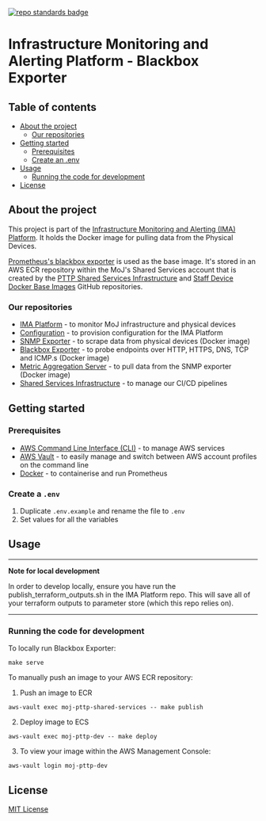 [![repo standards badge](https://img.shields.io/badge/dynamic/json?color=blue&style=flat&logo=github&labelColor=32393F&label=MoJ%20Compliant&query=%24.result&url=https%3A%2F%2Foperations-engineering-reports.cloud-platform.service.justice.gov.uk%2Fapi%2Fv1%2Fcompliant_public_repositories%2Fstaff-infrastructure-monitoring-blackbox-exporter)](https://operations-engineering-reports.cloud-platform.service.justice.gov.uk/public-github-repositories.html#staff-infrastructure-monitoring-blackbox-exporter "Link to report")

# Infrastructure Monitoring and Alerting Platform - Blackbox Exporter

## Table of contents

- [About the project](#about-the-project)
  - [Our repositories](#our-repositories)
- [Getting started](#getting-started)
  - [Prerequisites](#prerequisites)
  - [Create an .env](#create-an-env)
- [Usage](#usage)
  - [Running the code for development](#running-the-code-for-development)
- [License](#license)

## About the project

This project is part of the [Infrastructure Monitoring and Alerting (IMA) Platform](https://github.com/ministryofjustice/staff-infrastructure-monitoring).
It holds the Docker image for pulling data from the Physical Devices.

[Prometheus's blackbox
exporter](https://github.com/prometheus/blackbox_exporter) is used as the base
image. It's stored in an AWS ECR repository within the MoJ's Shared Services
account that is created by the [PTTP Shared Services
Infrastructure](https://github.com/ministryofjustice/pttp-shared-services-infrastructure)
and [Staff Device Docker Base
Images](https://github.com/ministryofjustice/staff-device-docker-base-images) GitHub repositories.

### Our repositories

- [IMA Platform](https://github.com/ministryofjustice/staff-infrastructure-monitoring) - to monitor MoJ infrastructure and physical devices
- [Configuration](https://github.com/ministryofjustice/staff-infrastructure-monitoring-datasource-config) - to provision configuration for the IMA Platform
- [SNMP Exporter](https://github.com/ministryofjustice/staff-infrastructure-monitoring-snmpexporter) - to scrape data from physical devices (Docker image)
- [Blackbox Exporter](https://github.com/ministryofjustice/staff-infrastructure-monitoring-blackbox-exporter) - to probe endpoints over HTTP, HTTPS, DNS, TCP and ICMP.s (Docker image)
- [Metric Aggregation Server](https://github.com/ministryofjustice/staff-infrastructure-metric-aggregation-server) - to pull data from the SNMP exporter (Docker image)
- [Shared Services Infrastructure](https://github.com/ministryofjustice/pttp-shared-services-infrastructure) - to manage our CI/CD pipelines

## Getting started

### Prerequisites

- [AWS Command Line Interface (CLI)](https://aws.amazon.com/cli/) - to manage AWS services
- [AWS Vault](https://github.com/99designs/aws-vault) - to easily manage and switch between AWS account profiles on the command line
- [Docker](https://www.docker.com/get-started) - to containerise and run Prometheus

### Create a `.env`

1. Duplicate `.env.example` and rename the file to `.env`
2. Set values for all the variables

## Usage

---

**Note for local development**

In order to develop locally, ensure you have run the publish_terraform_outputs.sh in the IMA Platform repo. This will save all of your terraform outputs to parameter store (which this repo relies on).

---

### Running the code for development

To locally run Blackbox Exporter:

```
make serve
```

To manually push an image to your AWS ECR repository:

1. Push an image to ECR

```
aws-vault exec moj-pttp-shared-services -- make publish
```

2. Deploy image to ECS

```
aws-vault exec moj-pttp-dev -- make deploy
```

3. To view your image within the AWS Management Console:

```
aws-vault login moj-pttp-dev
```

## License

[MIT License](LICENSE)
